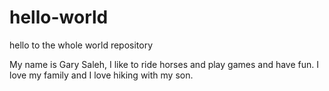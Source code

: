 # hello-world
hello to the whole world repository 

My name is Gary Saleh, I like to ride horses and play games and have fun.
I love my family and I love hiking with my son.
